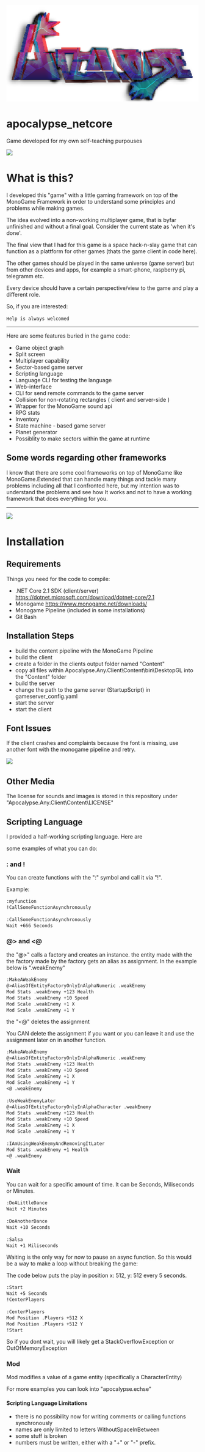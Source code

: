 ![](https://github.com/inidibininging/apocalypse_netcore/blob/master/apocalypse_logo_glitch.png)
# apocalypse_netcore
Game developed for my own self-teaching purpouses

![](https://github.com/apocalypse_screen_01.png)
# What is this?
I developed this "game" with a little gaming framework on top of the MonoGame Framework in order to understand some principles and problems while making games.

The idea evolved into a non-working multiplayer game, that is byfar unfinished and without a final goal. Consider the current state as 'when it's done'.


The final view that I had for this game is a space hack-n-slay game that can function as a plattform for other games (thats the game client in code here).

The other games should be played in the same universe (game server) but from other devices and apps, for example a smart-phone, raspberry pi, telegramm etc.

Every device should have a certain perspective/view to the game and play a different role.

So, if you are interested: 

`Help is always welcomed`

---
Here are some features buried in the game code:

- Game object graph
- Split screen
- Multiplayer capability
- Sector-based game server
- Scripting language
- Language CLI for testing the language
- Web-interface
- CLI for send remote commands to the game server
- Collision for non-rotating rectangles ( client and server-side )
- Wrapper for the MonoGame sound api
- RPG stats
- Inventory
- State machine - based game server
- Planet generator
- Possiblity to make sectors within the game at runtime


## Some words regarding other frameworks
I know that there are some cool frameworks on top of MonoGame like MonoGame.Extended that can handle many things and tackle many problems including all that I confronted here, but my intention was to understand the problems and see how It works and not to have a working framework that does everything for you.


---
![](https://github.com/apocalypse_screen_02.png)
# Installation

## Requirements
Things you need for the code to compile:
- .NET Core 2.1 SDK (client/server) https://dotnet.microsoft.com/download/dotnet-core/2.1
- Monogame https://www.monogame.net/downloads/
- Monogame Pipeline (included in some installations)
- Git Bash

## Installation Steps
- build the content pipeline with the MonoGame Pipeline 
- build the client
- create a folder in the clients output folder named "Content"
- copy all files within Apocalypse.Any.Client\Content\bin\DesktopGL into the "Content" folder
- build the server
- change the path to the game server (StartupScript) in gameserver_config.yaml
- start the server
- start the client

## Font Issues
If the client crashes and complaints because the font is missing, use another font with the monogame pipeline and retry.

![](https://github.com/apocalypse_screen_03.png)
## Other Media
The license for sounds and images is stored in this repository under "Apocalypse.Any.Client\Content\LICENSE"

## Scripting Language

I provided a half-working scripting language. Here are 

some examples of what you can do:


### : and !

You can create functions with the ":" symbol and call it via "!".

Example:
```
:myfunction
!CallSomeFunctionAsynchronously

:CallSomeFunctionAsynchronously
Wait +666 Seconds
```

### @> and <@
the "@>" calls a factory and creates an instance. the entity made with the the factory made by the factory gets an alias as assignment. In the example below is ".weakEnemy"


```
:MakeAWeakEnemy
@>AliasOfEntityFactoryOnlyInAlphaNumeric .weakEnemy
Mod Stats .weakEnemy +123 Health
Mod Stats .weakEnemy +10 Speed
Mod Scale .weakEnemy +1 X
Mod Scale .weakEnemy +1 Y
```

the "<@" deletes the assignment

You CAN delete the assignment if you want or you can leave it and use the assignment later on in another function.


```
:MakeAWeakEnemy
@>AliasOfEntityFactoryOnlyInAlphaNumeric .weakEnemy
Mod Stats .weakEnemy +123 Health
Mod Stats .weakEnemy +10 Speed
Mod Scale .weakEnemy +1 X
Mod Scale .weakEnemy +1 Y
<@ .weakEnemy

:UseWeakEnemyLater
@>AliasOfEntityFactoryOnlyInAlphaCharacter .weakEnemy
Mod Stats .weakEnemy +123 Health
Mod Stats .weakEnemy +10 Speed
Mod Scale .weakEnemy +1 X
Mod Scale .weakEnemy +1 Y

:IAmUsingWeakEnemyAndRemovingItLater
Mod Stats .weakEnemy +1 Health
<@ .weakEnemy
```

### Wait
You can wait for a specific amount of time. It can be Seconds, Miliseconds or Minutes. 

```
:DoALittleDance
Wait +2 Minutes

:DoAnotherDance
Wait +10 Seconds

:Salsa
Wait +1 Miliseconds
```

Waiting is the only way for now to pause an async function. So this would be a way to make a loop without breaking the game:

The code below puts the play in position 
x: 512, y: 512 
every 5 seconds.

```
:Start
Wait +5 Seconds
!CenterPlayers

:CenterPlayers
Mod Position .Players +512 X
Mod Position .Players +512 Y
!Start

```

So if you dont wait, you will likely get a StackOverflowException or OutOfMemoryException

### Mod

Mod modifies a value of a game entity (specifically a CharacterEntity)

For more examples you can look into "apocalypse.echse"

#### Scripting Language Limitations

- there is no possibility now for writing comments or calling functions synchronously
- names are only limited to letters WithoutSpaceInBetween
- some stuff is broken
- numbers must be written, either with a "+" or "-" prefix.

